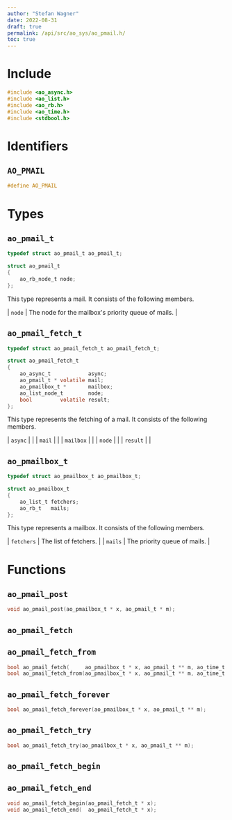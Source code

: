 ```yaml
---
author: "Stefan Wagner"
date: 2022-08-31
draft: true
permalink: /api/src/ao_sys/ao_pmail.h/
toc: true
---
```


# Include

```c
#include <ao_async.h>
#include <ao_list.h>
#include <ao_rb.h>
#include <ao_time.h>
#include <stdbool.h>
```

# Identifiers

## `AO_PMAIL`

```c
#define AO_PMAIL
```

# Types

## `ao_pmail_t`

```c
typedef struct ao_pmail_t ao_pmail_t;
```

```c
struct ao_pmail_t
{
    ao_rb_node_t node;
};
```

This type represents a mail. It consists of the following members.

| `node` | The node for the mailbox's priority queue of mails. |

## `ao_pmail_fetch_t`

```c
typedef struct ao_pmail_fetch_t ao_pmail_fetch_t;
```

```c
struct ao_pmail_fetch_t
{
    ao_async_t            async;
    ao_pmail_t * volatile mail;
    ao_pmailbox_t *       mailbox;
    ao_list_node_t        node;
    bool         volatile result;
};
```

This type represents the fetching of a mail. It consists of the following members.

| `async` | |
| `mail` | |
| `mailbox` | |
| `node` | |
| `result` | |

## `ao_pmailbox_t`

```c
typedef struct ao_pmailbox_t ao_pmailbox_t;
```

```c
struct ao_pmailbox_t
{
    ao_list_t fetchers;
    ao_rb_t   mails;
};
```

This type represents a mailbox. It consists of the following members.

| `fetchers` | The list of fetchers. |
| `mails` | The priority queue of mails. |

# Functions

## `ao_pmail_post`

```c
void ao_pmail_post(ao_pmailbox_t * x, ao_pmail_t * m);
```

## `ao_pmail_fetch`
## `ao_pmail_fetch_from`

```c
bool ao_pmail_fetch(     ao_pmailbox_t * x, ao_pmail_t ** m, ao_time_t timeout);
bool ao_pmail_fetch_from(ao_pmailbox_t * x, ao_pmail_t ** m, ao_time_t timeout, ao_time_t beginning);
```

## `ao_pmail_fetch_forever`

```c
bool ao_pmail_fetch_forever(ao_pmailbox_t * x, ao_pmail_t ** m);
```

## `ao_pmail_fetch_try`

```c
bool ao_pmail_fetch_try(ao_pmailbox_t * x, ao_pmail_t ** m);
```

## `ao_pmail_fetch_begin`
## `ao_pmail_fetch_end`

```c
void ao_pmail_fetch_begin(ao_pmail_fetch_t * x);
void ao_pmail_fetch_end(  ao_pmail_fetch_t * x);
```
